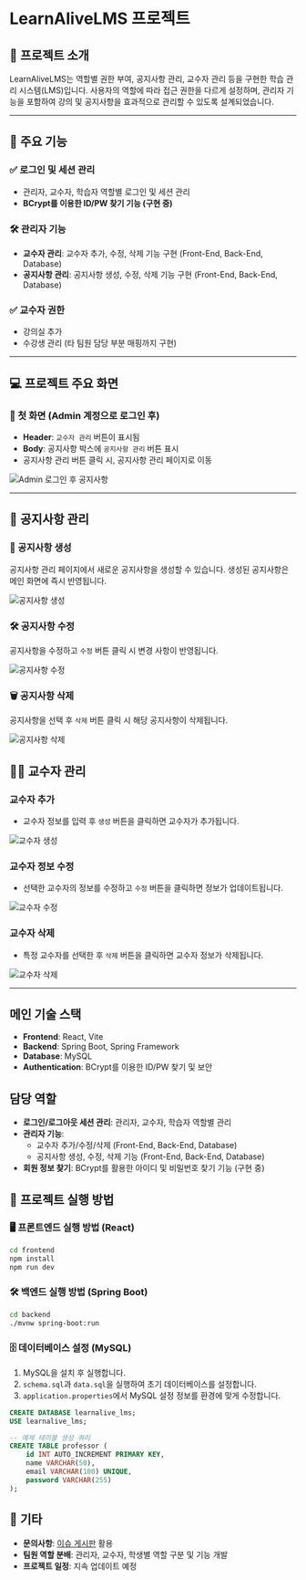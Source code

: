 # LearnAliveLMS 프로젝트

## 📌 프로젝트 소개
LearnAliveLMS는 역할별 권한 부여, 공지사항 관리, 교수자 관리 등을 구현한 학습 관리 시스템(LMS)입니다. 사용자의 역할에 따라 접근 권한을 다르게 설정하며, 관리자 기능을 포함하여 강의 및 공지사항을 효과적으로 관리할 수 있도록 설계되었습니다.

---

## 🔑 주요 기능
### ✅ 로그인 및 세션 관리
- 관리자, 교수자, 학습자 역할별 로그인 및 세션 관리
- **BCrypt를 이용한 ID/PW 찾기 기능 (구현 중)**

### **🛠 관리자 기능**
- **교수자 관리**: 교수자 추가, 수정, 삭제 기능 구현 (Front-End, Back-End, Database)
- **공지사항 관리**: 공지사항 생성, 수정, 삭제 기능 구현 (Front-End, Back-End, Database)

### ✅ 교수자 권한
- 강의실 추가
- 수강생 관리 (타 팀원 담당 부분 매핑까지 구현)

---

## **💻 프로젝트 주요 화면**

### 📌 첫 화면 (Admin 계정으로 로그인 후)
- **Header**: `교수자 관리` 버튼이 표시됨
- **Body**: 공지사항 박스에 `공지사항 관리` 버튼 표시
- 공지사항 관리 버튼 클릭 시, 공지사항 관리 페이지로 이동

![Admin 로그인 후 공지사항](https://github.com/user-attachments/assets/60d93799-a120-404e-b34d-5f6ede53a3b1)

---
## 📢 공지사항 관리

### 📝 공지사항 생성
공지사항 관리 페이지에서 새로운 공지사항을 생성할 수 있습니다. 생성된 공지사항은 메인 화면에 즉시 반영됩니다.

![공지사항 생성](https://github.com/user-attachments/assets/4ce28336-da10-4ee3-8d9e-b490759a388ec)

### 🛠 공지사항 수정
공지사항을 수정하고 `수정` 버튼 클릭 시 변경 사항이 반영됩니다.

![공지사항 수정](https://github.com/user-attachments/assets/efa4d3bd-9630-45de-a8aa-6e46cbc79cfc)

### 🗑 공지사항 삭제
공지사항을 선택 후 `삭제` 버튼 클릭 시 해당 공지사항이 삭제됩니다.

![공지사항 삭제](https://github.com/user-attachments/assets/b37141d9-c03e-47f5-bfba-3b61d9a3b50bd)

## 👨‍🏫 교수자 관리

### 교수자 추가
- 교수자 정보를 입력 후 `생성` 버튼을 클릭하면 교수자가 추가됩니다.

![교수자 생성](https://github.com/user-attachments/assets/0fa07b91-5624-41a4-41f9-9b6e9-deacb16d0dfb)

### 교수자 정보 수정
- 선택한 교수자의 정보를 수정하고 `수정` 버튼을 클릭하면 정보가 업데이트됩니다.

![교수자 수정](https://github.com/user-attachments/assets/51298bbe-f377-4321-ac6c-1abeb6376f98)

### 교수자 삭제
- 특정 교수자를 선택한 후 `삭제` 버튼을 클릭하면 교수자 정보가 삭제됩니다.

![교수자 삭제](https://github.com/user-attachments/assets/dbfec7ad-aff6-47a3-a325-ca8ab66b50bd)

---

## 메인 기술 스택
- **Frontend**: React, Vite
- **Backend**: Spring Boot, Spring Framework
- **Database**: MySQL
- **Authentication**: BCrypt를 이용한 ID/PW 찾기 및 보안

## 담당 역할
- **로그인/로그아웃 세션 관리**: 관리자, 교수자, 학습자 역할별 관리
- **관리자 기능**:
  - 교수자 추가/수정/삭제 (Front-End, Back-End, Database)
  - 공지사항 생성, 수정, 삭제 기능 (Front-End, Back-End, Database)
- **회원 정보 찾기**: BCrypt를 활용한 아이디 및 비밀번호 찾기 기능 (구현 중)

## 📂 프로젝트 실행 방법

### 🖥️ 프론트엔드 실행 방법 (React)
```sh
cd frontend
npm install
npm run dev
```

### 🛠 백엔드 실행 방법 (Spring Boot)
```sh
cd backend
./mvnw spring-boot:run
```

### 🗄️ 데이터베이스 설정 (MySQL)
1. MySQL을 설치 후 실행합니다.
2. `schema.sql`과 `data.sql`을 실행하여 초기 데이터베이스를 설정합니다.
3. `application.properties`에서 MySQL 설정 정보를 환경에 맞게 수정합니다.

```sql
CREATE DATABASE learnalive_lms;
USE learnalive_lms;

-- 예제 테이블 생성 쿼리
CREATE TABLE professor (
    id INT AUTO_INCREMENT PRIMARY KEY,
    name VARCHAR(50),
    email VARCHAR(100) UNIQUE,
    password VARCHAR(255)
);
```

## 📌 기타
- **문의사항**: [이슈 게시판](https://github.com/your-repo/issues) 활용
- **팀원 역할 분배**: 관리자, 교수자, 학생별 역할 구분 및 기능 개발
- **프로젝트 일정**: 지속 업데이트 예정
